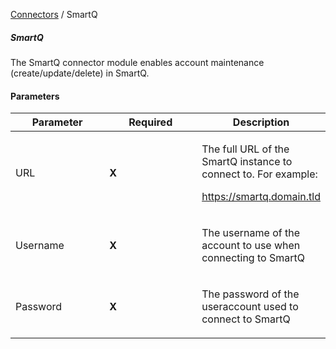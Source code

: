 <a href="javascript:void(0)" class="help-trigger"
data-helpkey="SysPage_Connector">Connectors</a> / SmartQ

##### SmartQ

The SmartQ connector module enables account maintenance
(create/update/delete) in SmartQ.

#### Parameters

<table class="table table-bordered">
<colgroup>
<col style="width: 33%" />
<col style="width: 33%" />
<col style="width: 33%" />
</colgroup>
<thead class="thead-light">
<tr class="header">
<th>Parameter</th>
<th class="text-center">Required</th>
<th>Description</th>
</tr>
</thead>
<tbody>
<tr class="odd">
<td><p>URL</p></td>
<td><p><strong>X</strong></p></td>
<td><p>The full URL of the SmartQ instance to connect to. For
example:</p>
<p><a
href="https://smartq.domain.tld">https://smartq.domain.tld</a></p></td>
</tr>
<tr class="even">
<td><p>Username</p></td>
<td><p><strong>X</strong></p></td>
<td><p>The username of the account to use when connecting to
SmartQ</p></td>
</tr>
<tr class="odd">
<td><p>Password</p></td>
<td><p><strong>X</strong></p></td>
<td><p>The password of the useraccount used to connect to
SmartQ</p></td>
</tr>
</tbody>
</table>

